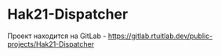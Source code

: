# Hak21-Dispatcher
Проект находится на GitLab - https://gitlab.rtuitlab.dev/public-projects/Hak21-Dispatcher
